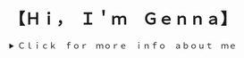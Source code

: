 
<h1>【﻿Ｈｉ，　Ｉ＇ｍ　Ｇｅｎｎａ】</h1>

<details>
  <summary>
  ﻿Ｃｌｉｃｋ　ｆｏｒ　ｍｏｒｅ　ｉｎｆｏ　ａｂｏｕｔ　ｍｅ
  </summary>
</detials>
<br/>
<br/>
<div>
  𝘛𝘩𝘳𝘰𝘶𝘨𝘩 𝘮𝘺 𝘫𝘰𝘶𝘳𝘯𝘦𝘺 𝘢𝘴 𝘢 𝘱𝘳𝘰𝘧𝘦𝘴𝘴𝘪𝘰𝘯𝘢𝘭 𝘮𝘰𝘥𝘦𝘳𝘯 𝘥𝘢𝘯𝘤𝘦𝘳 𝘢𝘯𝘥 𝘺𝘰𝘨𝘢/𝘧𝘪𝘵𝘯𝘦𝘴𝘴 𝘪𝘯𝘴𝘵𝘳𝘶𝘤𝘵𝘰𝘳 𝘐 𝘧𝘰𝘶𝘯𝘥 𝘢𝘯 𝘪𝘯𝘵𝘦𝘳𝘦𝘴𝘵 𝘪𝘯 𝘭𝘦𝘢𝘳𝘯𝘪𝘯𝘨 𝘵𝘰 𝘤𝘰𝘥𝘦. 𝘍𝘪𝘯𝘢𝘭𝘭𝘺, 𝘐 𝘥𝘦𝘤𝘪𝘥𝘦𝘥 𝘪𝘵 𝘸𝘢𝘴 𝘵𝘪𝘮𝘦 𝘐 𝘴𝘵𝘰𝘱 𝘵𝘩𝘪𝘯𝘬𝘪𝘯𝘨 𝘢𝘣𝘰𝘶𝘵 𝘪𝘵 𝘢𝘯𝘥 𝘴𝘵𝘢𝘳𝘵 𝘭𝘦𝘢𝘳𝘯𝘪𝘯𝘨. 𝘞𝘩𝘪𝘭𝘦 𝘱𝘦𝘳𝘧𝘰𝘳𝘮𝘪𝘯𝘨 𝘱𝘳𝘰𝘧𝘦𝘴𝘴𝘪𝘰𝘯𝘢𝘭𝘭𝘺 𝘧𝘰𝘳 𝘈𝘳𝘵𝘪𝘤𝘩𝘰𝘬𝘦 𝘋𝘢𝘯𝘤𝘦 𝘊𝘰𝘮𝘱𝘢𝘯𝘺, 𝘢 𝘤𝘰𝘮𝘱𝘢𝘯𝘺 𝘮𝘦𝘮𝘣𝘦𝘳 𝘐 𝘥𝘢𝘯𝘤𝘦𝘥 𝘸𝘪𝘵𝘩 𝘸𝘢𝘴 𝘢 𝘧𝘶𝘭𝘭 𝘵𝘪𝘮𝘦 𝘚𝘰𝘧𝘵𝘸𝘢𝘳𝘦 𝘌𝘯𝘨𝘪𝘯𝘦𝘦𝘳 𝘸𝘩𝘪𝘭𝘦 𝘥𝘢𝘯𝘤𝘪𝘯𝘨 𝘱𝘳𝘰𝘧𝘦𝘴𝘴𝘪𝘰𝘯𝘢𝘭𝘭𝘺 𝘱𝘢𝘳𝘵 𝘵𝘪𝘮𝘦. 𝘖𝘯𝘤𝘦 𝘐 𝘴𝘵𝘢𝘳𝘵𝘦𝘥 𝘵𝘰 𝘵𝘦𝘢𝘤𝘩 𝘮𝘺𝘴𝘦𝘭𝘧 𝘵𝘰 𝘤𝘰𝘥𝘦 𝘐 𝘸𝘰𝘶𝘭𝘥 𝘰𝘧𝘵𝘦𝘯 𝘢𝘴𝘬 𝘩𝘪𝘮 𝘲𝘶𝘦𝘴𝘵𝘪𝘰𝘯𝘴 𝘰𝘯 𝘸𝘩𝘢𝘵 𝘐 𝘩𝘢𝘥 𝘫𝘶𝘴𝘵 𝘭𝘦𝘢𝘳𝘯𝘦𝘥. 𝘐 𝘵𝘩𝘰𝘶𝘨𝘩𝘵 𝘪𝘵 𝘸𝘢𝘴 𝘴𝘰 𝘨𝘳𝘦𝘢𝘵 𝘵𝘰 𝘣𝘦 𝘢𝘴𝘬𝘪𝘯𝘨 𝘤𝘰𝘥𝘪𝘯𝘨 𝘢𝘥𝘷𝘪𝘤𝘦 𝘧𝘳𝘰𝘮 𝘢 𝘧𝘦𝘭𝘭𝘰𝘸 𝘥𝘢𝘯𝘤𝘦𝘳, 𝘐 𝘯𝘦𝘷𝘦𝘳 𝘸𝘰𝘶𝘭𝘥 𝘩𝘢𝘷𝘦 𝘵𝘩𝘰𝘶𝘨𝘩𝘵! 𝘈𝘭𝘴𝘰, 𝘵𝘩𝘳𝘰𝘶𝘨𝘩 𝘮𝘺 𝘤𝘢𝘳𝘦𝘦𝘳 𝘪𝘯 𝘺𝘰𝘨𝘢 𝘢𝘯𝘥 𝘧𝘪𝘵𝘯𝘦𝘴𝘴 𝘸𝘪𝘵𝘩 𝘊𝘰𝘳𝘦𝘱𝘰𝘸𝘦𝘳 𝘠𝘰𝘨𝘢 𝘢𝘯𝘥 𝘑𝘢𝘯𝘦 𝘋𝘖 𝘐 𝘩𝘢𝘷𝘦 𝘩𝘢𝘥 𝘵𝘩𝘦 𝘱𝘭𝘦𝘢𝘴𝘶𝘳𝘦 𝘰𝘧 𝘤𝘰𝘯𝘯𝘦𝘤𝘵𝘪𝘯𝘨 𝘸𝘪𝘵𝘩 𝘴𝘰 𝘮𝘢𝘯𝘺 𝘢𝘸𝘦𝘴𝘰𝘮𝘦 𝘱𝘳𝘰𝘧𝘦𝘴𝘴𝘪𝘰𝘯𝘢𝘭𝘴 𝘪𝘯 𝘵𝘩𝘦 𝘵𝘦𝘤𝘩 𝘪𝘯𝘥𝘶𝘴𝘵𝘳𝘺 𝘐 𝘬𝘯𝘦𝘸 𝘤𝘰𝘥𝘪𝘯𝘨 𝘸𝘢𝘴 𝘵𝘩𝘦 𝘱𝘦𝘳𝘧𝘦𝘤𝘵 𝘯𝘦𝘹𝘵 𝘴𝘵𝘦𝘱 𝘧𝘰𝘳 𝘮𝘦. 𝘚𝘩𝘰𝘳𝘵𝘭𝘺 𝘢𝘧𝘵𝘦𝘳 𝘐 𝘣𝘦𝘨𝘢𝘯 𝘮𝘺 𝘤𝘰𝘥𝘪𝘯𝘨 𝘫𝘰𝘶𝘳𝘯𝘦𝘺, 𝘮𝘺 𝘩𝘶𝘴𝘣𝘢𝘯𝘥 𝘢𝘯𝘥 𝘐 𝘮𝘰𝘷𝘦𝘥 𝘵𝘰 𝘚𝘢𝘯 𝘍𝘳𝘢𝘯𝘤𝘪𝘴𝘤𝘰 𝘧𝘳𝘰𝘮 𝘕𝘠𝘊 𝘥𝘶𝘦 𝘵𝘰 𝘢 𝘯𝘦𝘸 𝘫𝘰𝘣 𝘰𝘱𝘱𝘰𝘳𝘵𝘶𝘯𝘪𝘵𝘺. 𝘞𝘩𝘪𝘭𝘦 𝘪𝘯 𝘚𝘢𝘯 𝘍𝘳𝘢𝘯𝘤𝘪𝘴𝘤𝘰, 𝘐 𝘧𝘰𝘶𝘯𝘥 𝘙𝘪𝘵𝘩𝘮 𝘚𝘤𝘩𝘰𝘰𝘭 𝘤𝘰𝘥𝘪𝘯𝘨 𝘣𝘰𝘰𝘵𝘤𝘢𝘮𝘱 𝘢𝘯𝘥 𝘢𝘧𝘵𝘦𝘳 𝘥𝘰𝘪𝘯𝘨 𝘮𝘺 𝘳𝘦𝘴𝘦𝘢𝘳𝘤𝘩 𝘐 𝘬𝘯𝘦𝘸 𝘐 𝘩𝘢𝘥 𝘵𝘰 𝘪𝘯𝘵𝘦𝘳𝘷𝘪𝘦𝘸. 𝘐 𝘢𝘮 𝘯𝘰𝘸 𝘢 𝘨𝘳𝘢𝘥𝘶𝘢𝘵𝘦 𝘰𝘧 𝘙𝘪𝘵𝘩𝘮 𝘴𝘤𝘩𝘰𝘰𝘭 𝘢𝘯𝘥 𝘳𝘦𝘢𝘥𝘺 𝘵𝘰 𝘴𝘵𝘢𝘳𝘵 𝘮𝘺 𝘯𝘦𝘸 𝘫𝘰𝘶𝘳𝘯𝘦𝘺 𝘪𝘯 𝘵𝘩𝘦 𝘵𝘦𝘤𝘩 𝘪𝘯𝘥𝘶𝘴𝘵𝘳𝘺! 𝘔𝘺 𝘫𝘰𝘶𝘳𝘯𝘦𝘺 𝘵𝘰 𝘣𝘦𝘤𝘰𝘮𝘪𝘯𝘨 𝘢 𝘚𝘰𝘧𝘵𝘸𝘢𝘳𝘦 𝘌𝘯𝘨𝘪𝘯𝘦𝘦𝘳 𝘩𝘢𝘴 𝘥𝘦𝘧𝘪𝘯𝘪𝘵𝘦𝘭𝘺 𝘣𝘦𝘦𝘯 𝘢 𝘯𝘰𝘯-𝘵𝘳𝘢𝘥𝘪𝘵𝘪𝘰𝘯𝘢𝘭 𝘰𝘯𝘦, 𝘣𝘶𝘵 𝘐 𝘸𝘰𝘶𝘭𝘥𝘯'𝘵 𝘤𝘩𝘢𝘯𝘨𝘦 𝘪𝘵. 𝘐𝘵 𝘩𝘢𝘴 𝘮𝘢𝘥𝘦 𝘮𝘦 𝘵𝘩𝘦 𝘦𝘯𝘨𝘪𝘯𝘦𝘦𝘳 𝘢𝘯𝘥 𝘱𝘦𝘳𝘴𝘰𝘯 𝘐 𝘢𝘮 𝘵𝘰𝘥𝘢𝘺. 𝘐 𝘢𝘮 𝘱𝘢𝘴𝘴𝘪𝘰𝘯𝘢𝘵𝘦 𝘢𝘣𝘰𝘶𝘵 𝘤𝘰𝘥𝘪𝘯𝘨 𝘢𝘴 𝘸𝘦𝘭𝘭 𝘢𝘴 𝘱𝘩𝘺𝘴𝘪𝘤𝘢𝘭 𝘢𝘯𝘥 𝘮𝘦𝘯𝘵𝘢𝘭 𝘩𝘦𝘢𝘭𝘵𝘩, 𝘪𝘧 𝘺𝘰𝘶 𝘴𝘩𝘢𝘳𝘦 𝘢𝘯𝘺 𝘰𝘧 𝘮𝘺 𝘱𝘢𝘴𝘴𝘪𝘰𝘯𝘴, 𝘰𝘳 𝘫𝘶𝘴𝘵 𝘸𝘢𝘯𝘵 𝘵𝘰 𝘤𝘩𝘢𝘵, 𝘱𝘭𝘦𝘢𝘴𝘦 𝘳𝘦𝘢𝘤𝘩 𝘰𝘶𝘵 𝘵𝘰 𝘮𝘦 𝘵𝘩𝘳𝘰𝘶𝘨𝘩, 𝘐'𝘥 𝘭𝘰𝘷𝘦 𝘵𝘰 𝘩𝘦𝘢𝘳 𝘧𝘳𝘰𝘮 𝘺𝘰𝘶!
</div>
<br/>


😊[ＬｉｎｋｅｄＩｎ](www.linkedin.com/in/genna-mergola)
<br/>
<br/>
✉️ [Ｅｍａｉｌ](gennamergola@gmail.com)
<br/>
<br/>
🙋‍♀️[Ｐｏｒｔｆｏｌｉｏ](https://gennakearney.com/)
